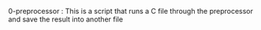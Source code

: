 0-preprocessor : This is a script that runs a C file through the preprocessor and save the result into another file
